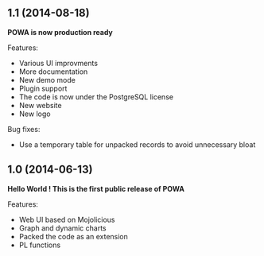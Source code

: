 ## 1.1 (2014-08-18)

**POWA is now production ready**

Features:

  - Various UI improvments
  - More documentation
  - New demo mode 
  - Plugin support
  - The code is now under the PostgreSQL license
  - New website
  - New logo 

Bug fixes: 

  - Use a temporary table for unpacked records to avoid unnecessary bloat


## 1.0 (2014-06-13)

**Hello World ! This is the first public release of POWA**

Features:

  - Web UI based on Mojolicious
  - Graph and dynamic charts
  - Packed the code as an extension
  - PL functions
  
